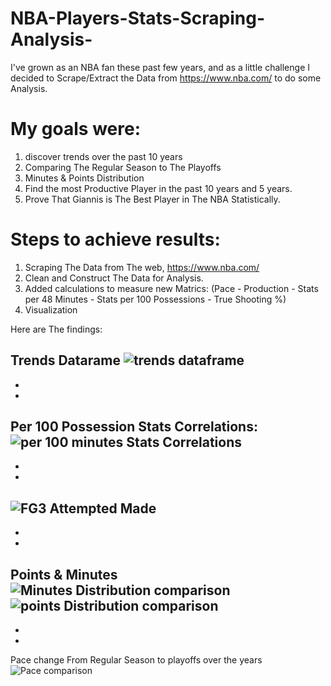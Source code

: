 # NBA-Players-Stats-Scraping-Analysis-

I've grown as an NBA fan these past few years, and as a little challenge I decided to Scrape/Extract the Data from https://www.nba.com/
to do some Analysis.
# My goals were:
1. discover trends over the past 10 years
2. Comparing The Regular Season to The Playoffs
3. Minutes & Points Distribution
4. Find the most Productive Player in the past 10 years and 5 years.
5. Prove That Giannis is The Best Player in The NBA Statistically.

 # Steps to achieve results:
1. Scraping The Data from The web, https://www.nba.com/
2. Clean and Construct The Data for Analysis.
4. Added calculations to measure new Matrics:
(Pace - Production - Stats per 48 Minutes - Stats per 100 Possessions - True Shooting %)
5. Visualization 

   
Here are The findings:

Trends Datarame
![trends dataframe](https://github.com/user-attachments/assets/a199ab23-0e0c-49cf-81f9-2de123000b86)
-
-
-
Per 100 Possession Stats Correlations:
![per 100 minutes Stats Correlations](https://github.com/user-attachments/assets/22c3baf8-90cb-4767-a7a7-cf4602fab2a2)
-
-
-
![FG3 Attempted   Made](https://github.com/user-attachments/assets/2b7d9b46-bfcc-4c26-b0aa-5af7fc731ed9)
-
-
-
Points & Minutes 
![Minutes Distribution comparison](https://github.com/user-attachments/assets/ec998d3e-4d3e-4858-9687-f6c7aa780e7f)
![points Distribution comparison](https://github.com/user-attachments/assets/df26776d-1020-4116-b9d9-4015093c59e8)
-
-
-
Pace change From Regular Season to playoffs over the years
![Pace comparison](https://github.com/user-attachments/assets/1b1f310e-455b-43d5-8497-a38fbac55436)




